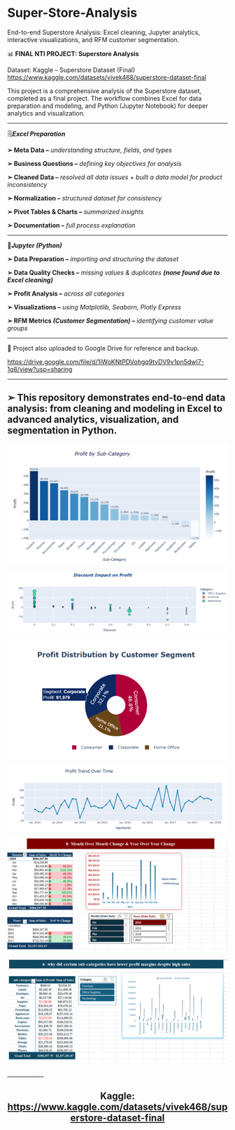 # Super-Store-Analysis
End-to-end Superstore Analysis: Excel cleaning, Jupyter analytics, interactive visualizations, and RFM customer segmentation.

📊 **FINAL NTI PROJECT: Superstore Analysis**

Dataset: Kaggle – Superstore Dataset (Final)
https://www.kaggle.com/datasets/vivek468/superstore-dataset-final

This project is a comprehensive analysis of the Superstore dataset, completed as a final project. 
The workflow combines Excel for data preparation and modeling, and Python (Jupyter Notebook) for deeper analytics and visualization.
__________________

🗒***Excel Preparation***

**➢ Meta Data –** *understanding structure, fields, and types*

**➢ Business Questions –** *defining key objectives for analysis*

**➢ Cleaned Data –** *resolved all data issues + built a data model for product inconsistency*

**➢ Normalization –** *structured dataset for consistency*

**➢ Pivot Tables & Charts –** *summarized insights*

**➢ Documentation –** *full process explanation*
__________________

👾***Jupyter (Python)***
 
**➢ Data Preparation –** *importing and structuring the dataset*

**➢ Data Quality Checks –** *missing values & duplicates* ***(none found due to Excel cleaning)***

**➢ Profit Analysis –** *across all categories*

**➢ Visualizations –** *using Matplotlib, Seaborn, Plotly Express*

**➢ RFM Metrics ***(Customer Segmentation)*** –** *identifying customer value groups*
______________________

📍 Project also uploaded to Google Drive for reference and backup.

  https://drive.google.com/file/d/1iWoKNtPDVohgq9tvDV9v1pn5dwI7-1q8/view?usp=sharing
 ________________________
 
## ➢ This repository demonstrates end-to-end data analysis: from cleaning and modeling in Excel to advanced analytics, visualization, and segmentation in Python.
<div align="center">

![image alt](https://github.com/Andrew192100099/Super-Store-Analysis/blob/main/Images/Profit%20by%20Sub-Category_px.png)

![image alt](https://github.com/Andrew192100099/Super-Store-Analysis/blob/main/Images/Discount%20Impact%20on%20Profit_px.scatter.png)

![image alt](https://github.com/Andrew192100099/Super-Store-Analysis/blob/main/Images/Profit%20Distribution%20by%20Customer%20Segment_px.pie.png)

![image alt](https://github.com/Andrew192100099/Super-Store-Analysis/blob/main/Images/Profit%20Trend%20Over%20Time_px.line.png)

![image alt](https://github.com/Andrew192100099/Super-Store-Analysis/blob/main/Images/MOM%20%26%20YOY.png)

![image alt](https://github.com/Andrew192100099/Super-Store-Analysis/blob/main/Images/Certain%20sub-categories%20have%20lower%20profit%20margins%20despite%20high%20sales.png)

</div>
_____________

<div align="center">

## **Kaggle:** https://www.kaggle.com/datasets/vivek468/superstore-dataset-final

</div>


